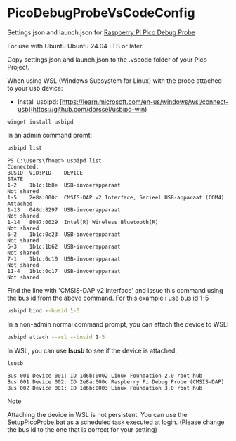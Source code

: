 # PicoDebugProbeVsCodeConfig
Settings.json and launch.json for [Raspberry Pi Pico Debug Probe](https://www.raspberrypi.com/products/debug-probe/)

For use with Ubuntu Ubuntu 24.04 LTS or later.


Copy settings.json and launch.json to the .vscode folder of your Pico Project.

When using WSL (Windows Subsystem for Linux) with the probe attached to your usb device:

- Install usbipd:  [https://learn.microsoft.com/en-us/windows/wsl/connect-usb](https://github.com/dorssel/usbipd-win)

```
winget install usbipd
```

In an admin command promt:

```cmd
usbipd list
```

```
PS C:\Users\fhoed> usbipd list
Connected:
BUSID  VID:PID    DEVICE                                                        STATE
1-2    1b1c:1b8e  USB-invoerapparaat                                            Not shared
1-5    2e8a:000c  CMSIS-DAP v2 Interface, Serieel USB-apparaat (COM4)           Attached
1-13   048d:8297  USB-invoerapparaat                                            Not shared
1-14   8087:0029  Intel(R) Wireless Bluetooth(R)                                Not shared
6-2    1b1c:0c23  USB-invoerapparaat                                            Not shared
6-3    1b1c:1b62  USB-invoerapparaat                                            Not shared
7-1    1b1c:0c10  USB-invoerapparaat                                            Not shared
11-4   1b1c:0c17  USB-invoerapparaat                                            Not shared
```

Find the line with 'CMSIS-DAP v2 Interface' and issue this command using the bus id from the above command. For this example i use bus id 1-5


```cmd
usbipd bind --busid 1-5
```

In a non-admin normal command prompt, you can attach the device to WSL:

```cmd
usbipd attach --wsl --busid 1-5
```

In WSL, you can use **lsusb** to see if the device is attached:

```bash
lsusb
```

```
Bus 001 Device 001: ID 1d6b:0002 Linux Foundation 2.0 root hub
Bus 001 Device 002: ID 2e8a:000c Raspberry Pi Debug Probe (CMSIS-DAP)
Bus 002 Device 001: ID 1d6b:0003 Linux Foundation 3.0 root hub
```

> [!NOTE]
> Attaching the device in WSL is not persistent. You can use the SetupPicoProbe.bat as a scheduled task executed at login. (Please change the bus id to the one that is correct for your setting)
